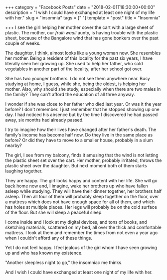 +++
category = "Facebook Posts"
date = "2018-02-01T18:30:00+00:00"
description = "I wish I could have exchanged at least one night of my life with her."
slug = "insomnia"
tags = ["  "]
template = "post"
title = "Insomnia"

+++
I see the girl helping her mother cover the cart with a large sheet of plastic. The mother, our _fruit-waali_ aunty, is having trouble with the plastic sheet, because of the Bangalore wind that has gone bonkers over the past couple of weeks.

The daughter, I think, almost looks like a young woman now. She resembles her mother. Being a resident of this locality for the past six years, I have literally seen her growing up. She used to help her father, who sold vegetables in another part of the locality, after her school got over.

She has two younger brothers. I do not see them anywhere near. Busy studying at home, I guess, while she, being the oldest, is helping her mother. Also, why should she study, especially when there are two males in the family? They can't afford the education of all three anyway.

I wonder if she was close to her father who died last year. Or was it the year before? I don't remember. I just remember that he stopped showing up one day. I had noticed his absence but by the time I discovered he had passed away, six months had already passed.

I try to imagine how their lives have changed after her father's death. The family's income has become half now. Do they live in the same place as before? Or did they have to move to a smaller house, probably in a slum nearby?

The girl, I see from my balcony, finds it amusing that the wind is not letting the plastic sheet set over the cart. Her mother, probably irritated, throws the plastic sheet over the daughter. But next moment both of them starts laughing together.

They are happy. The girl looks happy and content with her life. She will go back home now and, I imagine, wake her brothers up who have fallen asleep while studying. They will have their dinner together, her brothers half asleep. Then all four of them will probably sleep together on the floor, over a mattress which does not have enough space for all of them, and which has holes at multiple places. Her legs will probably be on the cold surface of the floor. But she will sleep a peaceful sleep.

I come inside and I look at my digital devices, and tons of books, and sketching materials, scattered on my bed, all over the thick and comfortable mattress. I look at them and remember the times from not even a year ago when I couldn't afford any of these things.

Yet I do not feel happy. I feel jealous of the girl whom I have seen growing up and who has known my existence.

"Another sleepless night to go," the insomniac me thinks.

And I wish I could have exchanged at least one night of my life with her.